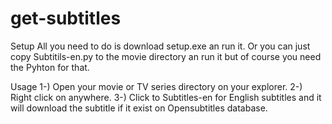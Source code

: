 # get-subtitles


Setup
All you need to do is download setup.exe an run it. Or you can just copy Subtitils-en.py to the movie directory an run it but of course you need the Pyhton for that.

Usage
1-) Open your movie or TV series directory on your explorer.
2-) Right click on anywhere.
3-) Click to Subtitles-en for English subtitles and it will download the subtitle if it exist on Opensubtitles database.
